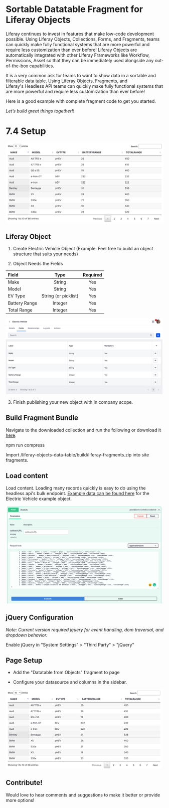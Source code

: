 # Sortable Datatable Fragment for Liferay Objects

Liferay continues to invest in features that make low-code development possible. Using Liferay Objects, Collections, Forms, and Fragments, teams can quickly make fully functional systems that are more powerful and require less customization than ever before! Liferay Objects are automatically integrated with other Liferay Frameworks like Workflow, Permissions, Asset so that they can be immediately used alongside any out-of-the-box capabilities. 

It is a very common ask for teams to want to show data in a sortable and filterable data table. Using Liferay Objects, Fragments, and Liferay's Headless API teams can quickly make fully functional systems that are more powerful and require less customization than ever before!

Here is a good example with complete fragment code to get you started.

*Let’s build great things together!!*

# 7.4 Setup

<img src="./assets/datatable-3.png" alt="drawing"/>

## Liferay Object 

1. Create Electric Vehicle Object (Example: Feel free to build an object structure that suits your needs) 

2. Object Needs the Fields

| Field             | Type                 | Required  |
| :---              |      :----:          |  :----:   |
| Make		        | String               | Yes       |
| Model			    | String               | Yes       |
| EV Type	        | String (or picklist) | Yes       |
| Battery Range     | Integer              | Yes       |
| Total Range     	| Integer              | Yes       |

<img src="./assets/datatable-0.png" alt="drawing" width="500"/>

3. Finish publishing your new object with in company scope. 

## Build Fragment Bundle

Navigate to the downloaded collection and run the following or download it <a href="./assets/datatable-from-objects.zip" target="_blank">here</a>.

npm run compress

Import /liferay-objects-data-table/build/liferay-fragments.zip into site fragments.

## Load content

Load content. Loading many records quickly is easy to do using the headless api's bulk endpoint. <a href="./assets/bulk-data.json" target="_blank">Example data can be found here</a> for the Electric Vehicle example object.

<img src="./assets/datatable-1.png" alt="drawing" width="500"/>

## jQuery Configuration

*Note: Current version required jquery for event handling, dom traversal, and dropdown behavior.*

Enable jQuery in "System Settings" > "Third Party" > "jQuery"

## Page Setup

* Add the "Datatable from Objects" fragment to page

* Configure your datasource and columns in the sidebar.

<img src="./assets/datatable-3.png" alt="drawing" width="500"/>


## Contribute! 

Would love to hear comments and suggestions to make it better or provide more options!

